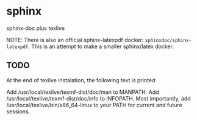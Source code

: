 # sphinx

sphinx-doc plus texlive

NOTE: There is also an official sphinx-latexpdf docker: `sphinxdoc/sphinx-latexpdf`.
This is an attempt to make a smaller sphinx/latex docker.

## TODO

At the end of texlive instalation, the following text is printed:

Add /usr/local/texlive/texmf-dist/doc/man to MANPATH.
Add /usr/local/texlive/texmf-dist/doc/info to INFOPATH.
Most importantly, add /usr/local/texlive/bin/x86_64-linux
to your PATH for current and future sessions.

